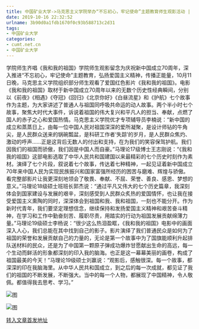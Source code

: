 ```yaml
---
title: 中国矿业大学->马克思主义学院举办“不忘初心，牢记使命”主题教育师生观影活动 | cumt.net.cn
date: 2019-10-16 22:32:52
urlname: 3b90d0a1fdb1670f0c93b588713c2d31
tags: 
- 中国矿业大学
categories:
- cumt.net.cn
- 中国矿业大学
---
```

学院师生齐唱《我和我的祖国》学院师生观影留念为庆祝新中国成立70周年，深入推进“不忘初心，牢记使命”主题教育，弘扬爱国主义精神，传播正能量，10月11日晚，马克思主义学院组织部分师生观看了爱国红色影片《我和我的祖国》。电影《我和我的祖国》取材于新中国成立70周年以来的无数个历史性经典瞬间，分别以《前夜》《相遇》《夺冠》《回归》《北京你好》《白昼流星》和《护航》七个故事作为主题，为大家讲述了普通人与祖国同呼吸共命运的动人故事。两个半小时七个故事，聚焦大时代大事件，诉说着祖国的伟大复兴和平凡人的担当、奉献，点燃了国人的赤子之心和爱国热情。马克思主义学院优才专项辅导员李楠说：“新中国的成立和蒸蒸日上，由每一位中国人民对祖国深深的爱所凝聚，是设计师钻的牛角尖，是人民群众送来的锅碗瓢盆，是科研工作者‘失踪’的岁月，是人民群众焦灼、激动的呼声……正是这背后无数人的付出和支持，在为我们的笑容保驾护航。我们因我们的祖国而骄傲，我们因是中国人而自豪。”马理论17级博士王志刚说：“《我和我的祖国》这部电影选取了中华人民共和国建国以来最精彩的七个历史时刻作为素材。演绎了七个片段，叙说着七个故事，传达着七种精神，一起见证着新中国成立70年来中国人民为实现民族振兴和国家富强所经历的困苦与磨难、辉煌与骄傲。看完整部影片让我更深刻地领会了敬畏、奉献、不屈、荣誉、善良、感恩、梦想的意义。”马理论18级硕士班班长郭杰说：“通过平凡又伟大的七个历史篇章，我深刻体会到国家建设与发展的艰辛，深刻感受到人民群众炙热的爱国情怀，也让我在接受爱国主义熏陶的同时，深深体会到祖国和我、我和祖国，一刻也不能分开。作为新时代青年，我们要坚定理想信念，继续保持和发扬爱国主义精神和艰苦奋斗精神，在学习和工作中勤奋刻苦、履职尽责，用踏实的行动为祖国发展贡献绵薄力量。”马理论19级硕士李杨说：“很少这么热泪盈眶，《我和我的祖国》电影中的画面深入人心，我们总能在其中找到自己的影子。影片演绎了我们普通民众是如何为了祖国的荣誉和发展贡献自己的力量的，无论是第一个故事中为了国旗能顺利升起排队送材料的民众，还是为了中国第一颗原子弹成功爆炸甘愿献出生命的高远，每一个生动而鲜活的形象都深刻的印入我的脑海。也正是这一幕幕美丽的画卷，构成了祖国最美的今天！”马理论19级硕士刘赢说：“观影后，感触很深。每一个故事，都深深的印在我脑海里。从中华人民共和国成立，到之后的每一次成就，都见证了我们的祖国的不断发展，不断强大。当中的每一个人物，都展现了中国精神，令人敬佩。都值得我去思考、学习。”

![图](http://xwzx.cumt.edu.cn/_upload/article/images/4f/3d/45cf4a0e465caa5888709fb92918/6f3a30f4-468d-4545-bc33-7410eeff2c34.jpg)

![图](http://xwzx.cumt.edu.cn/_upload/article/images/4f/3d/45cf4a0e465caa5888709fb92918/9ee9bdaa-fc17-4e90-a213-9a8fdfa16257.jpg)

[转入文章首发地址](http://xwzx.cumt.edu.cn/50/12/c523a544786/page.htm)